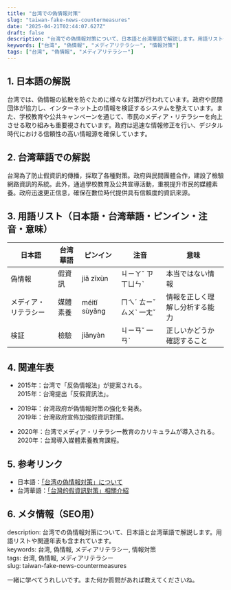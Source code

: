 ```yaml
---
title: "台湾での偽情報対策"
slug: "taiwan-fake-news-countermeasures"
date: "2025-04-21T02:44:07.627Z"
draft: false
description: "台湾での偽情報対策について、日本語と台湾華語で解説します。用語リストや関連年表も含まれています。"
keywords: ["台湾", "偽情報", "メディアリテラシー", "情報対策"]
tags: ["台湾", "偽情報", "メディアリテラシー"]
---
```


## 1. 日本語の解説  
台湾では、偽情報の拡散を防ぐために様々な対策が行われています。政府や民間団体が協力し、インターネット上の情報を検証するシステムを整えています。また、学校教育や公共キャンペーンを通じて、市民のメディア・リテラシーを向上させる取り組みも重要視されています。政府は迅速な情報修正を行い、デジタル時代における信頼性の高い情報源を確保しています。

## 2. 台湾華語での解説  
台灣為了防止假資訊的傳播，採取了各種對策。政府與民間團體合作，建設了檢驗網路資訊的系統。此外，通過學校教育及公共宣導活動，重視提升市民的媒體素養。政府迅速更正信息，確保在數位時代提供具有信賴度的資訊來源。

## 3. 用語リスト（日本語・台湾華語・ピンイン・注音・意味）  

| 日本語       | 台湾華語     | ピンイン       | 注音    | 意味                    |
|--------------|--------------|----------------|---------|-------------------------|
| 偽情報       | 假資訊       | jiǎ zīxùn      | ㄐㄧㄚˇ ㄗ ㄒㄩㄣˋ | 本当ではない情報          |
| メディア・リテラシー | 媒體素養     | méitǐ sùyǎng   | ㄇㄟˊ ㄊㄧˇ ㄙㄨˋ 一ㄤˇ | 情報を正しく理解し分析する能力 |
| 検証         | 檢驗         | jiǎnyàn        | ㄐㄧㄢˇ 一ㄢˋ | 正しいかどうか確認すること  |

## 4. 関連年表  

- 2015年：台湾で「反偽情報法」が提案される。  
  2015年：台灣提出「反假資訊法」。

- 2019年：台湾政府が偽情報対策の強化を発表。  
  2019年：台灣政府宣佈加強假資訊對策。

- 2020年：台湾でメディア・リテラシー教育のカリキュラムが導入される。  
  2020年：台灣導入媒體素養教育課程。

## 5. 参考リンク  

- 日本語：[「台湾の偽情報対策」について](https://www.niigata-u.ac.jp/)  
- 台湾華語：[「台灣的假資訊對策」相關介紹](https://www.taiwan.net.tw/)

## 6. メタ情報（SEO用）  
description: 台湾での偽情報対策について、日本語と台湾華語で解説します。用語リストや関連年表も含まれています。  
keywords: 台湾, 偽情報, メディアリテラシー, 情報対策  
tags: 台湾, 偽情報, メディアリテラシー  
slug: taiwan-fake-news-countermeasures

一緒に学べてうれしいです。また何か質問があれば教えてくださいね。